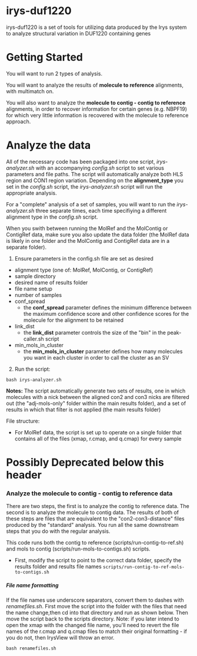 # irys-duf1220

irys-duf1220 is a set of tools for utilizing data produced by the Irys system to analyze structural variation in DUF1220 containing genes

# Getting Started
You will want to run 2 types of analysis.  

You will want to analyze the results of **molecule to reference** alignments, with multimatch on.  

You will also want to analyze the **molecule to contig - contig to reference** alignments, in order to recover information for certain genes (e.g. NBPF19) for which very little information is recovered with the molecule to reference approach.  

# Analyze the data
All of the necessary code has been packaged into one script, _irys-analyzer.sh_ with an accompanying _config.sh_ script to set various parameters and file paths.  The script will automatically analyze both HLS region and CON1 region variation. Depending on the **alignment_type** you set in the _config.sh_ script, the _irys-analyzer.sh_ script will run the appropriate analysis.  


For a "complete" analysis of a set of samples, you will want to run the _irys-analyzer.sh_ three separate times, each time specifiying a different alignment type in the _config.sh_ script.  

When you swith between running the MolRef and the MolContig or ContigRef data, make sure you also update the data folder (the MolRef data is likely in one folder and the MolContig and ContigRef data are in a separate folder).    

1) Ensure parameters in the config.sh file are set as desired
- alignment type (one of: MolRef, MolContig, or ContigRef)
- sample directory
- desired name of results folder
- file name setup
- number of samples
- conf_spread
  - the **conf_spread** parameter defines the minimum difference between the maximum confidence score and other confidence scores for the molecule for the alignment to be retained
- link_dist
  - the **link_dist** parameter controls the size of the "bin" in the peak-caller.sh script 
- min_mols_in_cluster
  - the **min_mols_in_cluster** parameter defines how many molecules you want in each cluster in order to call the cluster as an SV 

2) Run the script:
```
bash irys-analyzer.sh
```
**Notes:**
The script automatically generate two sets of results, one in which molecules with a nick between the aligned con2 and con3 nicks are filtered out (the "adj-mols-only" folder within the main results folder), and a set of results in which that filter is not applied (the main results folder)  

File structure:
- For MolRef data, the script is set up to operate on a single folder that contains all of the files (xmap, r.cmap, and q.cmap) for every sample



# Possibly Deprecated below this header 
### Analyze the molecule to contig - contig to reference data
There are two steps, the first is to analyze the contig to reference data.  The second is to analyze the molecule to contig data.  The results of both of these steps are files that are equivalent to the "con2-con3-distance" files produced by the "standard" analysis.  You run all the same downstream steps that you do with the regular analysis. 

This code runs both the contig to reference (scripts/run-contig-to-ref.sh) and mols to contig (scripts/run-mols-to-contigs.sh) scripts.  
- First, modify the script to point to the correct data folder, specify the results folder and results file names
```scripts/run-contig-to-ref-mols-to-contigs.sh```



##### File name formatting  
If the file names use underscore separators, convert them to dashes with _renamefiles.sh_.  First move the script into the folder with the files that need the name change,then cd into that directory and run as shown below.  Then move the script back to the scripts directory. Note: if you later intend to open the xmap with the changed file name, you'll need to revert the file names of the r.cmap and q.cmap files to match their original formatting - if you do not, then IrysView will throw an error.
  
 ```
 bash renamefiles.sh
 ```


